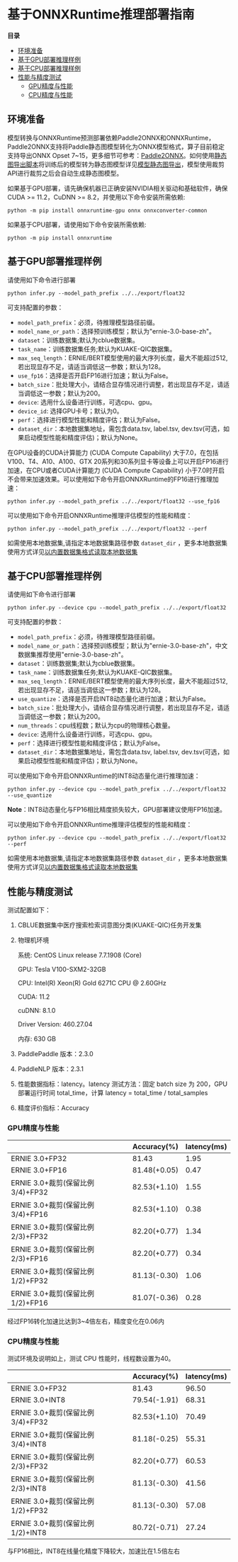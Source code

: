 # 基于ONNXRuntime推理部署指南

**目录**
   * [环境准备](#环境准备)
   * [基于GPU部署推理样例](#基于GPU部署推理样例)
   * [基于CPU部署推理样例](#基于CPU部署推理样例)
   * [性能与精度测试](#性能与精度测试)
       * [GPU精度与性能](#GPU精度与性能)
       * [CPU精度与性能](#CPU精度与性能)
## 环境准备

模型转换与ONNXRuntime预测部署依赖Paddle2ONNX和ONNXRuntime，Paddle2ONNX支持将Paddle静态图模型转化为ONNX模型格式，算子目前稳定支持导出ONNX Opset 7~15，更多细节可参考：[Paddle2ONNX](https://github.com/PaddlePaddle/Paddle2ONNX)。如何使用[静态图导出脚本](../../export_model.py)将训练后的模型转为静态图模型详见[模型静态图导出](../../README.md)，模型使用裁剪API进行裁剪之后会自动生成静态图模型。

如果基于GPU部署，请先确保机器已正确安装NVIDIA相关驱动和基础软件，确保CUDA >= 11.2，CuDNN >= 8.2，并使用以下命令安装所需依赖:
```
python -m pip install onnxruntime-gpu onnx onnxconverter-common
```

如果基于CPU部署，请使用如下命令安装所需依赖:
```
python -m pip install onnxruntime
```


## 基于GPU部署推理样例

请使用如下命令进行部署
```
python infer.py --model_path_prefix ../../export/float32
```

可支持配置的参数：

* `model_path_prefix`：必须，待推理模型路径前缀。
* `model_name_or_path`：选择预训练模型；默认为"ernie-3.0-base-zh"。
* `dataset`：训练数据集;默认为cblue数据集。
* `task_name`：训练数据集任务;默认为KUAKE-QIC数据集。
* `max_seq_length`：ERNIE/BERT模型使用的最大序列长度，最大不能超过512, 若出现显存不足，请适当调低这一参数；默认为128。
* `use_fp16`：选择是否开启FP16进行加速；默认为False。
* `batch_size`：批处理大小，请结合显存情况进行调整，若出现显存不足，请适当调低这一参数；默认为200。
* `device`: 选用什么设备进行训练，可选cpu、gpu。
* `device_id`: 选择GPU卡号；默认为0。
* `perf`：选择进行模型性能和精度评估；默认为False。
* `dataset_dir`：本地数据集地址，需包含data.tsv, label.tsv, dev.tsv(可选，如果启动模型性能和精度评估)；默认为None。

在GPU设备的CUDA计算能力 (CUDA Compute Capability) 大于7.0，在包括V100、T4、A10、A100、GTX 20系列和30系列显卡等设备上可以开启FP16进行加速，在CPU或者CUDA计算能力 (CUDA Compute Capability) 小于7.0时开启不会带来加速效果。可以使用如下命令开启ONNXRuntime的FP16进行推理加速：

```
python infer.py --model_path_prefix ../../export/float32 --use_fp16
```

可以使用如下命令开启ONNXRuntime推理评估模型的性能和精度：

```
python infer.py --model_path_prefix ../../export/float32 --perf
```

如需使用本地数据集,请指定本地数据集路径参数 `dataset_dir` ，更多本地数据集使用方式详见[以内置数据集格式读取本地数据集](../../README.md)

## 基于CPU部署推理样例

请使用如下命令进行部署
```
python infer.py --device cpu --model_path_prefix ../../export/float32
```

可支持配置的参数：

* `model_path_prefix`：必须，待推理模型路径前缀。
* `model_name_or_path`：选择预训练模型；默认为"ernie-3.0-base-zh"，中文数据集推荐使用"ernie-3.0-base-zh"。
* `dataset`：训练数据集;默认为cblue数据集。
* `task_name`：训练数据集任务;默认为KUAKE-QIC数据集。
* `max_seq_length`：ERNIE/BERT模型使用的最大序列长度，最大不能超过512, 若出现显存不足，请适当调低这一参数；默认为128。
* `use_quantize`：选择是否开启INT8动态量化进行加速；默认为False。
* `batch_size`：批处理大小，请结合显存情况进行调整，若出现显存不足，请适当调低这一参数；默认为200。
* `num_threads`：cpu线程数；默认为cpu的物理核心数量。
* `device`: 选用什么设备进行训练，可选cpu、gpu。
* `perf`：选择进行模型性能和精度评估；默认为False。
* `dataset_dir`：本地数据集地址，需包含data.tsv, label.tsv, dev.tsv(可选，如果启动模型性能和精度评估)；默认为None。

可以使用如下命令开启ONNXRuntime的INT8动态量化进行推理加速：

```
python infer.py --device cpu --model_path_prefix ../../export/float32 --use_quantize
```

**Note**：INT8动态量化与FP16相比精度损失较大，GPU部署建议使用FP16加速。

可以使用如下命令开启ONNXRuntime推理评估模型的性能和精度：

```
python infer.py --device cpu --model_path_prefix ../../export/float32 --perf
```


如需使用本地数据集,请指定本地数据集路径参数 `dataset_dir` ，更多本地数据集使用方式详见[以内置数据集格式读取本地数据集](../../README.md)

## 性能与精度测试


测试配置如下：

1. CBLUE数据集中医疗搜索检索词意图分类(KUAKE-QIC)任务开发集

2. 物理机环境

    系统: CentOS Linux release 7.7.1908 (Core)

    GPU: Tesla V100-SXM2-32GB

    CPU: Intel(R) Xeon(R) Gold 6271C CPU @ 2.60GHz

    CUDA: 11.2

    cuDNN: 8.1.0

    Driver Version: 460.27.04

    内存: 630 GB

3. PaddlePaddle 版本：2.3.0

4. PaddleNLP 版本：2.3.1

5. 性能数据指标：latency。latency 测试方法：固定 batch size 为 200，GPU部署运行时间 total_time，计算 latency = total_time / total_samples

6. 精度评价指标：Accuracy

### GPU精度与性能

|                            | Accuracy(%) | latency(ms) |
| -------------------------- | ------------ | ------------- |
| ERNIE 3.0+FP32              | 81.43 | 1.95  |
| ERNIE 3.0+FP16             | 81.48(+0.05) | 0.47   |
| ERNIE 3.0+裁剪(保留比例3/4)+FP32     | 82.53(+1.10) | 1.55   |
| ERNIE 3.0+裁剪(保留比例3/4)+FP16    | 82.53(+1.10) | 0.38  |
| ERNIE 3.0+裁剪(保留比例2/3)+FP32     | 82.20(+0.77) | 1.34  |
| ERNIE 3.0+裁剪(保留比例2/3)+FP16    | 82.20(+0.77) | 0.34   |
| ERNIE 3.0+裁剪(保留比例1/2)+FP32     | 81.13(-0.30) | 1.06  |
| ERNIE 3.0+裁剪(保留比例1/2)+FP16    | 81.07(-0.36) | 0.28   |


经过FP16转化加速比达到3~4倍左右，精度变化在0.06内

### CPU精度与性能

测试环境及说明如上，测试 CPU 性能时，线程数设置为40。

|                            | Accuracy(%) | latency(ms) |
| -------------------------- | ------------ | ------------- |
| ERNIE 3.0+FP32             | 81.43  | 96.50   |
| ERNIE 3.0+INT8             | 79.54(-1.91) | 68.31    |
| ERNIE 3.0+裁剪(保留比例3/4)+FP32    | 82.53(+1.10) | 70.49    |
| ERNIE 3.0+裁剪(保留比例3/4)+INT8    | 81.18(-0.25) | 55.31   |
| ERNIE 3.0+裁剪(保留比例2/3)+FP32    | 82.20(+0.77) | 60.53  |
| ERNIE 3.0+裁剪(保留比例2/3)+INT8    | 81.13(-0.30) | 41.56    |
| ERNIE 3.0+裁剪(保留比例1/2)+FP32    | 81.13(-0.30) | 57.08    |
| ERNIE 3.0+裁剪(保留比例1/2)+INT8    | 80.72(-0.71) | 27.24   |

与FP16相比，INT8在线量化精度下降较大，加速比在1.5倍左右
